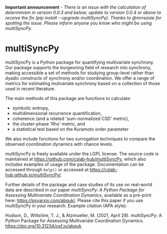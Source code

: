 **Important announcement** - *There is an issue with the calculation of determinism in version 0.0.3 and below; update to version 0.0.4 or above to receive the fix (pip install --upgrade multiSyncPy). Thanks to @mrrezaie for spotting the issue. Please inform anyone you know who might be using multiSyncPy.*

# multiSyncPy

multiSyncPy is a Python package for quantifying multivariate synchrony. Our package supports the burgeoning field of research into synchrony, making accessible a set of methods for studying group-level rather than dyadic constructs of synchrony and/or coordination. We offer a range of metrics for estimating mulivariate synchrony based on a collection of those used in recent literature.

The main methods of this package are functions to calculate:

 * symbolic entropy, 
 * multidimensional recurrence quantification, 
 * coherence (and a related 'sum-normalized CSD' metric),
 * the cluster-phase 'Rho' metric, and 
 * a statistical test based on the Kuramoto order parameter

We also include functions for two surrogation techniques to compare the observed coordination dynamics with chance levels.

multiSyncPy is freely available under the LGPL license. The source code is maintained at <https://github.com/cslab-hub/multiSyncPy>, which also includes examples of usage of the package. Documentation can be accessed through `help()` or accessed at <https://cslab-hub.github.io/multiSyncPy/>. 

Further details of the package and case studies of its use on real-world data are described in our paper *multiSyncPy: A Python Package for Assessing Multivariate Coordination Dynamics*, available as a pre-print here: <https://psyarxiv.com/abquk/>. Please cite this paper if you use multiSyncPy in your research. Example citation (APA style):

Hudson, D., Wiltshire, T. J., & Atzmueller, M. (2021, April 28). multiSyncPy: A Python Package for Assessing Multivariate Coordination Dynamics. https://doi.org/10.31234/osf.io/abquk
